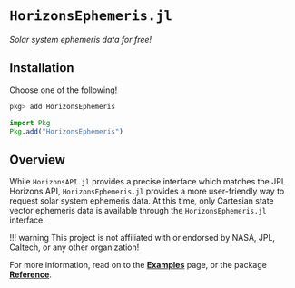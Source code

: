 # `HorizonsEphemeris.jl`

_Solar system ephemeris data for free!_

## Installation

Choose one of the following!

```julia
pkg> add HorizonsEphemeris
```

```julia
import Pkg
Pkg.add("HorizonsEphemeris")
```

## Overview

While `HorizonsAPI.jl` provides a precise interface which matches the JPL Horizons API,
`HorizonsEphemeris.jl` provides a more user-friendly way to request solar system ephemeris
data. At this time, only Cartesian state vector ephemeris data is available
through the `HorizonsEphemeris.jl` interface.

!!! warning
    This project is not affiliated with or endorsed by NASA, JPL, Caltech, or any
    other organization!

For more information, read on to the [**Examples**](examples/index.md) page,
or the package [**Reference**](reference/index.md).
